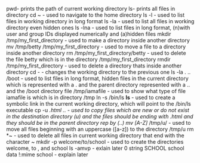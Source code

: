 pwd- prints the path of current working directory
ls- prints all files in directory
cd ~ - used to navigate to the home directory
ls -l - used to list files in working directory in long format
ls -la - used to list all files in working directory even hidden ones
ls -lna - used to list files in long format, (n)with user and group IDs displayed numerically and (a)hidden files
mkdir /tmp/my_first_directory - used to make a directory inside another directory
mv /tmp/betty /tmp/my_first_directory - used to move a file to a directory inside another directory
rm /tmp/my_first_directory/betty - used to delete the file betty which is in the directory /tmp/my_first_directory
rmdir /tmp/my_first_directory - used to delete a directory thats inside another directory
cd - - changes the working directory to the previous one
ls -la . .. /boot - used to list files in long format, hidden files in the current directory which is represented with a . and the parent directory represented with a .. and the /boot directory
file /tmp/iamafile - used to show what type of file iamafile is which is in directory /tmp
ln -s /bin/ls __ls__ - used to create a symbolic link in the current working directory, which will point to the /bin/ls executable
cp -u *.html .. - used to copy files which are new or do not exist in the destination directory (u) and the files should be ending with .html and they should be in the parent directory rep by (..)
mv [A-Z]* /tmp/u/ - used to move all files beginning with an uppercase ([a-z]) to the directory /tmp/u
rm *~ - used to delete all files in current working directory that end with the character ~
mkdir -p welcome/to/school - used to create the directories welcome, to , and school
ls -amvp - exlain later
0 string SCHOOL school data
!:mime school - explain later
